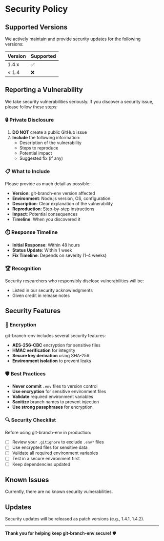 # Security Policy

## Supported Versions

We actively maintain and provide security updates for the following versions:

| Version | Supported          |
| ------- | ------------------ |
| 1.4.x   | :white_check_mark: |
| < 1.4   | :x:                |

## Reporting a Vulnerability

We take security vulnerabilities seriously. If you discover a security issue, please follow these steps:

### 🔒 **Private Disclosure**

1. **DO NOT** create a public GitHub issue
3. **Include** the following information:
   - Description of the vulnerability
   - Steps to reproduce
   - Potential impact
   - Suggested fix (if any)

### 📋 **What to Include**

Please provide as much detail as possible:

- **Version**: git-branch-env version affected
- **Environment**: Node.js version, OS, configuration
- **Description**: Clear explanation of the vulnerability
- **Reproduction**: Step-by-step instructions
- **Impact**: Potential consequences
- **Timeline**: When you discovered it

### ⏱️ **Response Timeline**

- **Initial Response**: Within 48 hours
- **Status Update**: Within 1 week
- **Fix Timeline**: Depends on severity (1-4 weeks)

### 🏆 **Recognition**

Security researchers who responsibly disclose vulnerabilities will be:

- Listed in our security acknowledgments
- Given credit in release notes

## Security Features

### 🔐 **Encryption**

git-branch-env includes several security features:

- **AES-256-CBC** encryption for sensitive files
- **HMAC verification** for integrity
- **Secure key derivation** using SHA-256
- **Environment isolation** to prevent leaks

### 🛡️ **Best Practices**

- **Never commit** `.env` files to version control
- **Use encryption** for sensitive environment files
- **Validate** required environment variables
- **Sanitize** branch names to prevent injection
- **Use strong passphrases** for encryption

### 🔍 **Security Checklist**

Before using git-branch-env in production:

- [ ] Review your `.gitignore` to exclude `.env*` files
- [ ] Use encrypted files for sensitive data
- [ ] Validate all required environment variables
- [ ] Test in a secure environment first
- [ ] Keep dependencies updated

## Known Issues

Currently, there are no known security vulnerabilities.

## Updates

Security updates will be released as patch versions (e.g., 1.4.1, 1.4.2).

---

**Thank you for helping keep git-branch-env secure!** 🛡️
